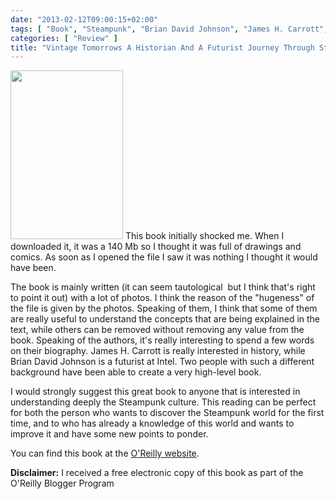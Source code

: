 ```yaml
---
date: "2013-02-12T09:00:15+02:00"
tags: [ "Book", "Steampunk", "Brian David Johnson", "James H. Carrott", "O'Reilly Media" ]
categories: [ "Review" ]
title: "Vintage Tomorrows A Historian And A Futurist Journey Through Steampunk Into The Future of Technology by Brian David Johnson and James H. Carrott (O'Reilly Media)"
---
```

<img class="alignleft" alt="" src="http://akamaicovers.oreilly.com/images/9781449355791/rc_cat.gif" width="180" height="270" />
This book initially shocked me. When I downloaded it, it was a 140 Mb so I thought it was full of drawings and comics. As soon as I opened the file I saw it was nothing I thought it would have been.

The book is mainly written (it can seem tautological  but I think that's right to point it out) with a lot of photos. I think the reason of the "hugeness" of the file is given by the photos. Speaking of them, I think that some of them are really useful to understand the concepts that are being explained in the text, while others can be removed without removing any value from the book.
Speaking of the authors, it's really interesting to spend a few words on their biography. James H. Carrott is really interested in history, while Brian David Johnson is a futurist at Intel. Two people with such a different background have been able to create a very high-level book.

I would strongly suggest this great book to anyone that is interested in understanding deeply the Steampunk culture. This reading can be perfect for both the person who wants to discover the Steampunk world for the first time, and to who has already a knowledge of this world and wants to improve it and have some new points to ponder.

You can find this book at the [O'Reilly website](http://shop.oreilly.com/product/0636920026631.do).

**Disclaimer:** I received a free electronic copy of this book as part of the O'Reilly Blogger Program
